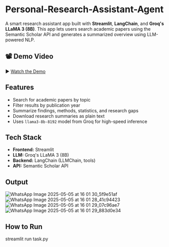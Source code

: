 # Personal-Research-Assistant-Agent

A smart research assistant app built with **Streamlit**, **LangChain**, and **Groq's LLaMA 3 (8B)**. This app lets users search academic papers using the Semantic Scholar API and generates a summarized overview using LLM-powered NLP.


## 📽️ Demo Video

▶️ [Watch the Demo](https://vimeo.com/1081426388?share=copy)  


## Features

- Search for academic papers by topic
- Filter results by publication year
- Summarize findings, methods, statistics, and research gaps
- Download research summaries as plain text
- Uses `llama3-8b-8192` model from Groq for high-speed inference


##  Tech Stack

- **Frontend:** Streamlit
- **LLM:** Groq's LLaMA 3 (8B)
- **Backend:** LangChain (LLMChain, tools)
- **API:** Semantic Scholar API

## Output
![WhatsApp Image 2025-05-05 at 16 01 30_5f9e51af](https://github.com/user-attachments/assets/8f1c4689-1e5b-4beb-be76-fd2d43e5b1a9)
![WhatsApp Image 2025-05-05 at 16 01 28_41c94423](https://github.com/user-attachments/assets/26e1e472-165e-4d01-be08-d26223dbcbe8)
![WhatsApp Image 2025-05-05 at 16 01 29_07c96ae7](https://github.com/user-attachments/assets/c97f11a6-df3c-43a3-99f6-1faa55e21ef5)
![WhatsApp Image 2025-05-05 at 16 01 29_883d0e34](https://github.com/user-attachments/assets/0c39c10b-ccb7-4f2d-b580-fffa35031683)




##  How to Run

streamlit run task.py




